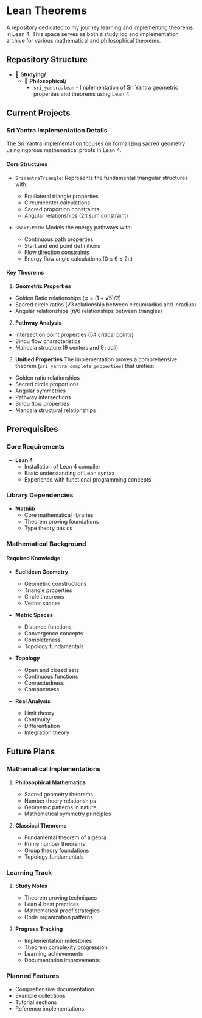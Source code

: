 # Lean Theorems

A repository dedicated to my journey learning and implementing theorems in Lean 4. This space serves as both a study log and implementation archive for various mathematical and philosophical theorems.

## Repository Structure

- 📁 **Studying/**
  - 📁 **Philosophical/**
    - `sri_yantra.lean` - Implementation of Sri Yantra geometric properties and theorems using Lean 4

## Current Projects

### Sri Yantra Implementation Details

The Sri Yantra implementation focuses on formalizing sacred geometry using rigorous mathematical proofs in Lean 4. 

#### Core Structures
- `SriYantraTriangle`: Represents the fundamental triangular structures with:
  - Equilateral triangle properties
  - Circumcenter calculations
  - Sacred proportion constraints
  - Angular relationships (2π sum constraint)

- `ShaktiPath`: Models the energy pathways with:
  - Continuous path properties
  - Start and end point definitions
  - Flow direction constraints
  - Energy flow angle calculations (0 ≤ θ ≤ 2π)

#### Key Theorems

1. **Geometric Properties**
- Golden Ratio relationships (φ = (1 + √5)/2)
- Sacred circle ratios (√3 relationship between circumradius and inradius)
- Angular relationships (π/6 relationships between triangles)

2. **Pathway Analysis**
- Intersection point properties (54 critical points)
- Bindu flow characteristics
- Mandala structure (9 centers and 9 radii)

3. **Unified Properties**
The implementation proves a comprehensive theorem (`sri_yantra_complete_properties`) that unifies:
- Golden ratio relationships
- Sacred circle proportions
- Angular symmetries
- Pathway intersections
- Bindu flow properties
- Mandala structural relationships

## Prerequisites

### Core Requirements
- **Lean 4**
  - Installation of Lean 4 compiler
  - Basic understanding of Lean syntax
  - Experience with functional programming concepts

### Library Dependencies
- **Mathlib**
  - Core mathematical libraries
  - Theorem proving foundations
  - Type theory basics

### Mathematical Background
#### Required Knowledge:
- **Euclidean Geometry**
  - Geometric constructions
  - Triangle properties
  - Circle theorems
  - Vector spaces

- **Metric Spaces**
  - Distance functions
  - Convergence concepts
  - Completeness
  - Topology fundamentals

- **Topology**
  - Open and closed sets
  - Continuous functions
  - Connectedness
  - Compactness

- **Real Analysis**
  - Limit theory
  - Continuity
  - Differentiation
  - Integration theory

## Future Plans

### Mathematical Implementations
1. **Philosophical Mathematics**
   - Sacred geometry theorems
   - Number theory relationships
   - Geometric patterns in nature
   - Mathematical symmetry principles

2. **Classical Theorems**
   - Fundamental theorem of algebra
   - Prime number theorems
   - Group theory foundations
   - Topology fundamentals

### Learning Track
1. **Study Notes**
   - Theorem proving techniques
   - Lean 4 best practices
   - Mathematical proof strategies
   - Code organization patterns

2. **Progress Tracking**
   - Implementation milestones
   - Theorem complexity progression
   - Learning achievements
   - Documentation improvements

### Planned Features
- Comprehensive documentation
- Example collections
- Tutorial sections
- Reference implementations
